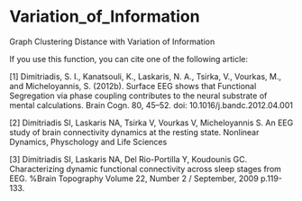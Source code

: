 # Variation_of_Information
Graph Clustering Distance with Variation of Information


If you use this function, you can cite one of the following article:

[1] Dimitriadis, S. I., Kanatsouli, K., Laskaris, N. A., Tsirka, V., Vourkas, M., and Micheloyannis, S. (2012b). Surface EEG shows that Functional Segregation via phase coupling contributes to the neural substrate of mental calculations. Brain Cogn. 80, 45–52. doi: 10.1016/j.bandc.2012.04.001

[2] Dimitriadis SI, Laskaris NA, Tsirka V, Vourkas V, Micheloyannis S. An EEG study of brain connectivity dynamics at the resting state. 
Nonlinear Dynamics, Physchology and Life Sciences

[3] Dimitriadis SI, Laskaris NA, Del Rio-Portilla Y, Koudounis GC.  Characterizing dynamic functional connectivity across sleep stages from EEG. 
%Brain Topography Volume 22, Number 2 / September, 2009 p.119-133. 
